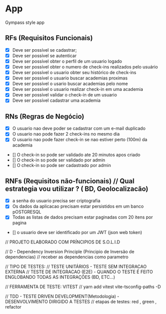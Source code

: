 # App

Gympass style app

## RFs (Requisitos Funcionais)

- [x] Deve ser possível se cadastrar;
- [x] Deve ser possível se autenticar
- [x] Deve ser possível obter o perfil de um usuario logado
- [x] Deve ser possível obter o numero de check-ins realizados pelo usuário
- [x] Deve ser possível o usuario obter seu histórico de check-ins
- [x] Deve ser possível o usuario buscar academias proximas
- [x] Deve ser possível o usario buscar academias pelo nome
- [x] Deve ser possível o usuario realizar check-in em uma academia
- [x] Deve ser possível validar o check-in de um usuario
- [x] Deve ser possível cadastrar uma academia

## RNs (Regras de Negócio)

- [x] O usuario nao deve poder se cadastrar com um e-mail duplicado
- [x] O usuario nao pode fazer 2 check-ins no mesmo dia
- [x] O usuario nao pode fazer check-in se nao estiver perto (100m) da academia
- [] O check-in so pode ser validado ate 20 minutos apos criado
- [] O check-in so pode ser validado por admin
- [] O check-in so pode ser cadastrado por admin

## RNFs (Requisitos não-funcionais) // Qual estrategia vou utilizar ? ( BD, Geolocalizacão)

- [x] a senha do usuario precisa ser criptografia
- [x] Os dados da aplicacao precisam estar persistidos em um banco pOSTGRESQL
- [x] Todas as listas de dados precisam estar paginadas com 20 itens por pagina
- [] o usuario deve ser identificado por um JWT (json web token)

// PROJETO ELABORADO COM PRÍNCIPIOS DE S.O.L.I.D

// D - Dependency Inversion Principle (Principio de Inversão de dependencias)
// receber as dependencias como parametro

// TIPO DE TESTES:
// TESTE UNITÁRIOS - TESTE SEM INTEGRACAO EXTERNA
// TESTE DE INTEGRACAO (E2E) - QUANDO O TESTE É FEITO ENGLOBANDO TODAS AS INTEGRAÇÕES (BD, ETC...)

// FERRAMENTA DE TESTE: VITEST
// yarn add vitest vite-tsconfig-paths -D

// TDD - TESTE DRIVEN DEVELOPMENT(Metodologia) - DESENVOLVIMENTO DIRIGIDO A TESTES
// etapas de testes: red , green , refactor
